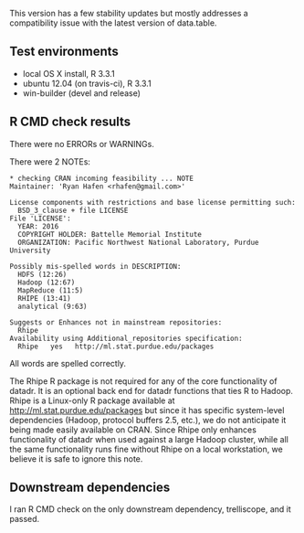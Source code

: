 This version has a few stability updates but mostly addresses a compatibility issue with the latest version of data.table.

## Test environments

* local OS X install, R 3.3.1
* ubuntu 12.04 (on travis-ci), R 3.3.1
* win-builder (devel and release)

## R CMD check results

There were no ERRORs or WARNINGs.

There were 2 NOTEs:

    * checking CRAN incoming feasibility ... NOTE
    Maintainer: 'Ryan Hafen <rhafen@gmail.com>'

    License components with restrictions and base license permitting such:
      BSD_3_clause + file LICENSE
    File 'LICENSE':
      YEAR: 2016
      COPYRIGHT HOLDER: Battelle Memorial Institute
      ORGANIZATION: Pacific Northwest National Laboratory, Purdue University

    Possibly mis-spelled words in DESCRIPTION:
      HDFS (12:26)
      Hadoop (12:67)
      MapReduce (11:5)
      RHIPE (13:41)
      analytical (9:63)

    Suggests or Enhances not in mainstream repositories:
      Rhipe
    Availability using Additional_repositories specification:
      Rhipe   yes   http://ml.stat.purdue.edu/packages

All words are spelled correctly.

The Rhipe R package is not required for any of the core functionality of datadr.  It is an optional back end for datadr functions that ties R to Hadoop.  Rhipe is a Linux-only R package available at http://ml.stat.purdue.edu/packages but since it has specific system-level dependencies (Hadoop, protocol buffers 2.5, etc.), we do not anticipate it being made easily available on CRAN.  Since Rhipe only enhances functionality of datadr when used against a large Hadoop cluster, while all the same functionality runs fine without Rhipe on a local workstation, we believe it is safe to ignore this note.

## Downstream dependencies

I ran R CMD check on the only downstream dependency, trelliscope, and it passed.
